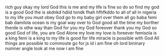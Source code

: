 rich guy
okay my lord God
this is me and my life is fine so do so find
my god is a good God
the is  skdnkd
hdiid tondk fhah
hfhfkddo
to all of all in nigeria
to my life you must obey God
go to my baby girl over them all
go baba femi bab damilola
ocean is my goal way
over to God 
good all the time my borther therde is othe way than God 
for you my God foreover thank you my God
so good God of life, you are God Alone
my love my love is foreever
femisola is a king femi is a king
to my life is good for life
miracle is possible
with God All things are possible
to commoute go for js id 
i am fine 
oh lord 
bininary numner
angle
look at me now i am fine 
